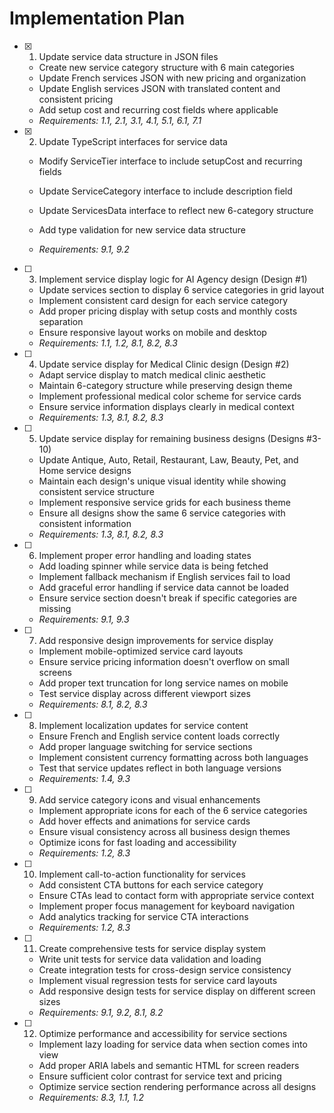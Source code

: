 # Implementation Plan

- [x] 1. Update service data structure in JSON files








  - Create new service category structure with 6 main categories
  - Update French services JSON with new pricing and organization
  - Update English services JSON with translated content and consistent pricing
  - Add setup cost and recurring cost fields where applicable
  - _Requirements: 1.1, 2.1, 3.1, 4.1, 5.1, 6.1, 7.1_

- [x] 2. Update TypeScript interfaces for service data



  - Modify ServiceTier interface to include setupCost and recurring fields
  - Update ServiceCategory interface to include description field
  - Update ServicesData interface to reflect new 6-category structure
  - Add type validation for new service data structure



  - _Requirements: 9.1, 9.2_

- [ ] 3. Implement service display logic for AI Agency design (Design #1)
  - Update services section to display 6 service categories in grid layout
  - Implement consistent card design for each service category
  - Add proper pricing display with setup costs and monthly costs separation
  - Ensure responsive layout works on mobile and desktop
  - _Requirements: 1.1, 1.2, 8.1, 8.2, 8.3_

- [ ] 4. Update service display for Medical Clinic design (Design #2)
  - Adapt service display to match medical clinic aesthetic
  - Maintain 6-category structure while preserving design theme
  - Implement professional medical color scheme for service cards
  - Ensure service information displays clearly in medical context
  - _Requirements: 1.3, 8.1, 8.2, 8.3_

- [ ] 5. Update service display for remaining business designs (Designs #3-10)
  - Update Antique, Auto, Retail, Restaurant, Law, Beauty, Pet, and Home service designs
  - Maintain each design's unique visual identity while showing consistent service structure
  - Implement responsive service grids for each business theme
  - Ensure all designs show the same 6 service categories with consistent information
  - _Requirements: 1.3, 8.1, 8.2, 8.3_

- [ ] 6. Implement proper error handling and loading states
  - Add loading spinner while service data is being fetched
  - Implement fallback mechanism if English services fail to load
  - Add graceful error handling if service data cannot be loaded
  - Ensure service section doesn't break if specific categories are missing
  - _Requirements: 9.1, 9.3_

- [ ] 7. Add responsive design improvements for service display
  - Implement mobile-optimized service card layouts
  - Ensure service pricing information doesn't overflow on small screens
  - Add proper text truncation for long service names on mobile
  - Test service display across different viewport sizes
  - _Requirements: 8.1, 8.2, 8.3_

- [ ] 8. Implement localization updates for service content
  - Ensure French and English service content loads correctly
  - Add proper language switching for service sections
  - Implement consistent currency formatting across both languages
  - Test that service updates reflect in both language versions
  - _Requirements: 1.4, 9.3_

- [ ] 9. Add service category icons and visual enhancements
  - Implement appropriate icons for each of the 6 service categories
  - Add hover effects and animations for service cards
  - Ensure visual consistency across all business design themes
  - Optimize icons for fast loading and accessibility
  - _Requirements: 1.2, 8.3_

- [ ] 10. Implement call-to-action functionality for services
  - Add consistent CTA buttons for each service category
  - Ensure CTAs lead to contact form with appropriate service context
  - Implement proper focus management for keyboard navigation
  - Add analytics tracking for service CTA interactions
  - _Requirements: 1.2, 8.3_

- [ ] 11. Create comprehensive tests for service display system
  - Write unit tests for service data validation and loading
  - Create integration tests for cross-design service consistency
  - Implement visual regression tests for service card layouts
  - Add responsive design tests for service display on different screen sizes
  - _Requirements: 9.1, 9.2, 8.1, 8.2_

- [ ] 12. Optimize performance and accessibility for service sections
  - Implement lazy loading for service data when section comes into view
  - Add proper ARIA labels and semantic HTML for screen readers
  - Ensure sufficient color contrast for service text and pricing
  - Optimize service section rendering performance across all designs
  - _Requirements: 8.3, 1.1, 1.2_